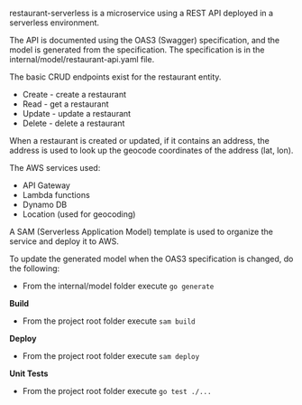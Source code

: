 restaurant-serverless is a microservice using a REST API
deployed in a serverless environment.

The API is documented using the OAS3 (Swagger) specification,
and the model is generated from the specification. The
specification is in the internal/model/restaurant-api.yaml file.

The basic CRUD endpoints exist for the restaurant entity.
- Create - create a restaurant
- Read - get a restaurant
- Update - update a restaurant
- Delete - delete a restaurant

When a restaurant is created or updated, if it contains
an address, the address is used to look up the geocode
coordinates of the address (lat, lon).

The AWS services used:
- API Gateway
- Lambda functions
- Dynamo DB
- Location (used for geocoding)

A SAM (Serverless Application Model) template is used to organize
the service and deploy it to AWS.

To update the generated model when the OAS3 specification is
changed, do the following:
- From the internal/model folder execute `go generate`

**Build**
- From the project root folder execute `sam build`

**Deploy**
- From the project root folder execute `sam deploy`

**Unit Tests**
- From the project root folder execute `go test ./...`
